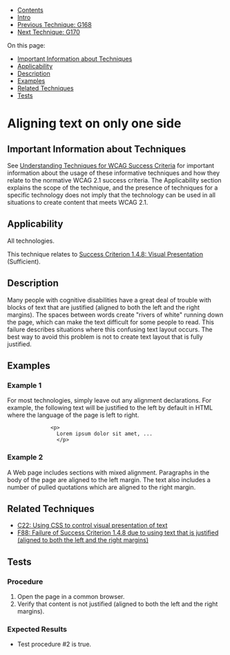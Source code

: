 -   [Contents](https://www.w3.org/WAI/WCAG21/Techniques/#techniques "Table of Contents")
-   [Intro](https://www.w3.org/WAI/WCAG21/Techniques/#introduction "Introduction to Techniques")
-   [Previous Technique: G168](G168)
-   [Next Technique: G170](G170)

On this page:

-   [Important Information about Techniques](#important-information)
-   [Applicability](#applicability)
-   [Description](#description)
-   [Examples](#examples)
-   [Related Techniques](#related)
-   [Tests](#tests)

Aligning text on only one side
==============================

Important Information about Techniques
--------------------------------------

See [Understanding Techniques for WCAG Success Criteria](https://www.w3.org/WAI/WCAG21/Understanding/understanding-techniques) for important information about the usage of these informative techniques and how they relate to the normative WCAG 2.1 success criteria. The Applicability section explains the scope of the technique, and the presence of techniques for a specific technology does not imply that the technology can be used in all situations to create content that meets WCAG 2.1.

Applicability
-------------

All technologies.

This technique relates to [Success Criterion 1.4.8: Visual Presentation](https://www.w3.org/WAI/WCAG21/Understanding/visual-presentation) (Sufficient).

Description
-----------

Many people with cognitive disabilities have a great deal of trouble with blocks of text that are justified (aligned to both the left and the right margins). The spaces between words create "rivers of white" running down the page, which can make the text difficult for some people to read. This failure describes situations where this confusing text layout occurs. The best way to avoid this problem is not to create text layout that is fully justified.

Examples
--------

### Example 1

For most technologies, simply leave out any alignment declarations. For example, the following text will be justified to the left by default in HTML where the language of the page is left to right.

                  <p>
                    Lorem ipsum dolor sit amet, ...
                    </p>
                

### Example 2

A Web page includes sections with mixed alignment. Paragraphs in the body of the page are aligned to the left margin. The text also includes a number of pulled quotations which are aligned to the right margin.

Related Techniques
------------------

-   [C22: Using CSS to control visual presentation of text](https://www.w3.org/WAI/WCAG21/Techniques/css/C22)
-   [F88: Failure of Success Criterion 1.4.8 due to using text that is justified (aligned to both the left and the right margins)](https://www.w3.org/WAI/WCAG21/Techniques/failures/F88)

Tests
-----

### Procedure

1.  Open the page in a common browser.
2.  Verify that content is not justified (aligned to both the left and the right margins).

### Expected Results

-   Test procedure \#2 is true.
